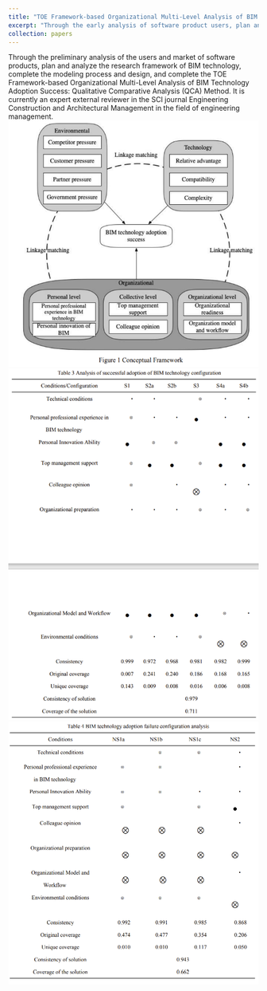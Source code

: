 ```yaml
---
title: "TOE Framework-based Organizational Multi-Level Analysis of BIM Technology Adoption Success: Qualitative Comparative Analysis (QCA) Method"
excerpt: "Through the early analysis of software product users, plan and analyze the research framework of BIM, and complete the modeling process and design."
collection: papers
---
```


Through the preliminary analysis of the users and market of software products, plan and analyze the research framework of BIM technology, complete the modeling process and design, and complete the TOE Framework-based Organizational Multi-Level Analysis of BIM Technology Adoption Success: Qualitative Comparative Analysis (QCA) Method. It is currently an expert external reviewer in 
the SCI journal Engineering Construction and Architectural Management in the field of engineering management.
<br/><img src='/images/QCA1.png'><br/><img src='/images/QCA2.png'><br/><img src='/images/QCA3.png'>
